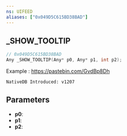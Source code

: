 ```yaml
---
ns: UIFEED
aliases: ["0x049D5C615BD38BAD"]
---
```

## _SHOW_TOOLTIP

```c
// 0x049D5C615BD38BAD
Any _SHOW_TOOLTIP(Any* p0, Any* p1, int p2);
```

Example : https://pastebin.com/GvdBp8Dh

```
NativeDB Introduced: v1207
```

## Parameters
* **p0**:
* **p1**:
* **p2**:
